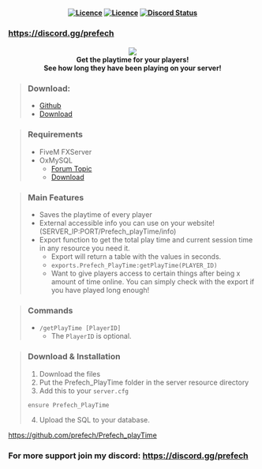 <h4 align="center">
	<a href="https://github.com/prefech/Prefech_PlayTime/releases/latest" title=""><img alt="Licence" src="https://img.shields.io/github/release/prefech/Prefech_PlayTime.svg"></a>
	<a href="LICENSE" title=""><img alt="Licence" src="https://img.shields.io/github/license/prefech/Prefech_PlayTime.svg"></a>
	<a href="https://discord.gg/prefech" title=""><img alt="Discord Status" src="https://discordapp.com/api/guilds/721339695199682611/widget.png"></a>
</h4>

### https://discord.gg/prefech

<h4 align="center">
	<img src="https://prefech.com/i/PlayTime.png"><br>
	Get the playtime for your players!<br>
	See how long they have been playing on your server!<br>
</h4>

> ### Download:
> - [Github](https://github.com/prefech/Prefech_playTime)
> - [Download](https://github.com/prefech/Prefech_playTime/releases/latest)

>### Requirements
> - FiveM FXServer
> - OxMySQL
>   - [Forum Topic](https://forum.cfx.re/t/standalone-oxmysql-lightweight-mysql-wrapper/4755120)
>   - [Download](https://github.com/overextended/oxmysql/releases/latest)

> ### Main Features
> - Saves the playtime of every player
> - External accessible info you can use on your website! (SERVER_IP:PORT/Prefech_playTime/info)
> - Export function to get the total play time and current session time in any resource you need it.
>   - Export will return a table with the values in seconds.
>   - `exports.Prefech_PlayTime:getPlayTime(PLAYER_ID)`
>   - Want to give players access to certain things after being x amount of time online. You can simply check with the export if you have played long enough!

> ### Commands
> - `/getPlayTime [PlayerID]`
>   - The `PlayerID` is optional.

> ### Download & Installation
> 1. Download the files
> 2. Put the Prefech_PlayTime folder in the server resource directory
> 3. Add this to your `server.cfg`
> ```
> ensure Prefech_PlayTime
> ```
> 4. Upload the SQL to your database.

https://github.com/prefech/Prefech_playTime


### For more support join my discord: https://discord.gg/prefech

